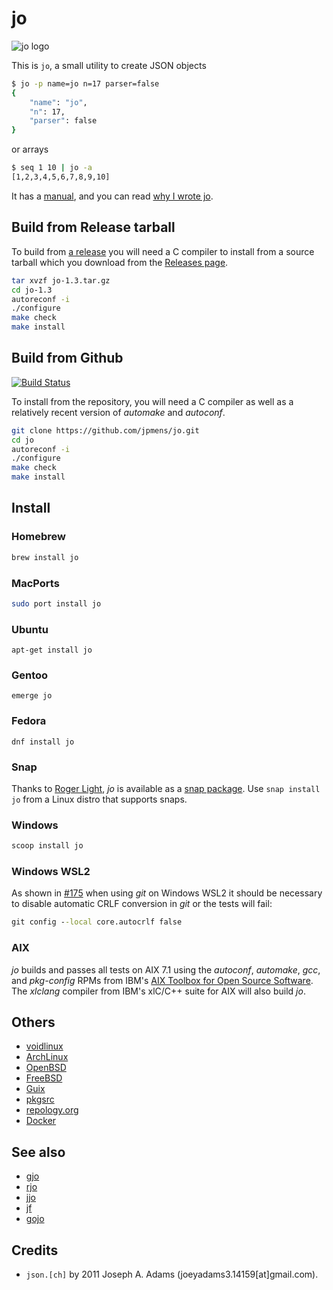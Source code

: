 # jo

![jo logo](tests/jo-logo.png)

This is `jo`, a small utility to create JSON objects

```bash
$ jo -p name=jo n=17 parser=false
{
    "name": "jo",
    "n": 17,
    "parser": false
}
```

or arrays

```bash
$ seq 1 10 | jo -a
[1,2,3,4,5,6,7,8,9,10]
```

It has a [manual](jo.md), and you can read [why I wrote jo](http://jpmens.net/2016/03/05/a-shell-command-to-create-json-jo/).

## Build from Release tarball

To build from [a release](https://github.com/jpmens/jo/releases) you will need a C compiler to install from a source tarball which you download from the [Releases page](https://github.com/jpmens/jo/releases).

```bash
tar xvzf jo-1.3.tar.gz
cd jo-1.3
autoreconf -i
./configure
make check
make install
```


## Build from Github

[![Build Status](https://api.travis-ci.com/jpmens/jo.svg?branch=master)](https://travis-ci.com/github/jpmens/jo)

To install from the repository, you will need a C compiler as well as a relatively recent version of _automake_ and _autoconf_.

```bash
git clone https://github.com/jpmens/jo.git
cd jo
autoreconf -i
./configure
make check
make install
```

## Install

### Homebrew

```bash
brew install jo
```

### MacPorts

```bash
sudo port install jo
```

### Ubuntu

```
apt-get install jo
```

### Gentoo

```
emerge jo
```

### Fedora

```
dnf install jo
```

### Snap

Thanks to [Roger Light](https://twitter.com/ralight/status/1166023769623867398), _jo_ is available as a [snap package](https://snapcraft.io/jo). Use `snap install jo` from a Linux distro that supports snaps.

### Windows
```cmd
scoop install jo
```

### Windows WSL2

As shown in [#175](https://github.com/jpmens/jo/issues/175) when using _git_ on Windows WSL2 it should be necessary to disable automatic CRLF conversion in _git_ or the tests will fail:

```cmd
git config --local core.autocrlf false
```

### AIX

_jo_ builds and passes all tests on AIX 7.1 using the _autoconf_, _automake_, _gcc_, and _pkg-config_ RPMs from IBM's [AIX Toolbox for Open Source Software](https://www.ibm.com/support/pages/node/883796).  The _xlclang_ compiler from IBM's xlC/C++ suite for AIX will also build _jo_.

## Others

* [voidlinux](https://github.com/voidlinux/void-packages/tree/master/srcpkgs/jo)
* [ArchLinux](https://archlinux.org/packages/extra/x86_64/jo/)
* [OpenBSD](http://openports.se/textproc/jo)
* [FreeBSD](https://www.freshports.org/textproc/jo)
* [Guix](https://packages.guix.gnu.org/packages/jo/)
* [pkgsrc](http://pkgsrc.se/textproc/jo)
* [repology.org](https://repology.org/metapackage/jo/versions)
* [Docker](https://hub.docker.com/repository/docker/jpmens/jo)

## See also

* [gjo](https://github.com/skanehira/gjo)
* [rjo](https://github.com/dskkato/rjo)
* [jjo](https://github.com/memoryhole/jjo)
* [jf](https://github.com/sayanarijit/jf)
* [gojo](https://github.com/itchyny/gojo)

## Credits

* `json.[ch]` by 2011 Joseph A. Adams (joeyadams3.14159[at]gmail.com).
